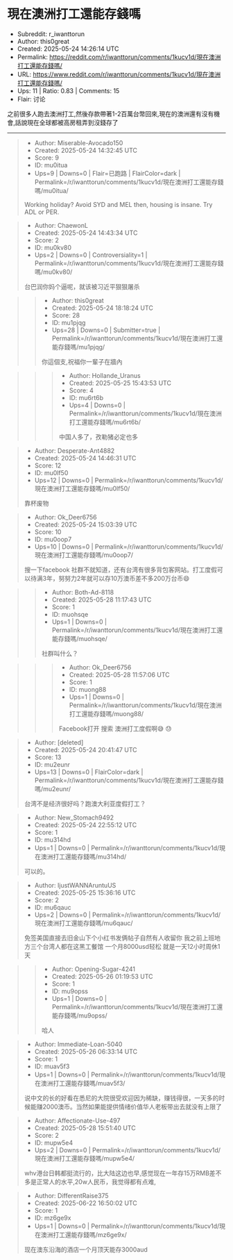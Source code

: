 # 現在澳洲打工還能存錢嗎

- Subreddit: r_iwanttorun
- Author: this0great
- Created: 2025-05-24 14:26:14 UTC
- Permalink: https://reddit.com/r/iwanttorun/comments/1kucv1d/現在澳洲打工還能存錢嗎/
- URL: https://www.reddit.com/r/iwanttorun/comments/1kucv1d/現在澳洲打工還能存錢嗎/
- Ups: 11 | Ratio: 0.83 | Comments: 15
- Flair: 讨论


之前很多人跑去澳洲打工,然後存款帶著1-2百萬台幣回來,現在的澳洲還有沒有機會,話說現在全球都被高房租弄到沒錢存了


---

> - Author: Miserable-Avocado150
> - Created: 2025-05-24 14:32:45 UTC
> - Score: 9
> - ID: mu0itua
> - Ups=9 | Downs=0 | Flair=已跑路 | FlairColor=dark | Permalink=/r/iwanttorun/comments/1kucv1d/現在澳洲打工還能存錢嗎/mu0itua/
>
> Working holiday? Avoid SYD and MEL then, housing is insane. Try ADL or PER.

> - Author: ChaewonL
> - Created: 2025-05-24 14:43:34 UTC
> - Score: 2
> - ID: mu0kv80
> - Ups=2 | Downs=0 | Controversiality=1 | Permalink=/r/iwanttorun/comments/1kucv1d/現在澳洲打工還能存錢嗎/mu0kv80/
>
> 台巴润你妈个逼呢，就该被习近平狠狠屠杀

>> - Author: this0great
>> - Created: 2025-05-24 18:18:24 UTC
>> - Score: 28
>> - ID: mu1pjqg
>> - Ups=28 | Downs=0 | Submitter=true | Permalink=/r/iwanttorun/comments/1kucv1d/現在澳洲打工還能存錢嗎/mu1pjqg/
>>
>> 你這個支,祝福你一輩子在牆內

>>> - Author: Hollande_Uranus
>>> - Created: 2025-05-25 15:43:53 UTC
>>> - Score: 4
>>> - ID: mu6rt6b
>>> - Ups=4 | Downs=0 | Permalink=/r/iwanttorun/comments/1kucv1d/現在澳洲打工還能存錢嗎/mu6rt6b/
>>>
>>> 中国人多了，孜勒猪必定也多

> - Author: Desperate-Ant4882
> - Created: 2025-05-24 14:46:31 UTC
> - Score: 12
> - ID: mu0lf50
> - Ups=12 | Downs=0 | Permalink=/r/iwanttorun/comments/1kucv1d/現在澳洲打工還能存錢嗎/mu0lf50/
>
> 靠杯废物

> - Author: Ok_Deer6756
> - Created: 2025-05-24 15:03:39 UTC
> - Score: 10
> - ID: mu0oop7
> - Ups=10 | Downs=0 | Permalink=/r/iwanttorun/comments/1kucv1d/現在澳洲打工還能存錢嗎/mu0oop7/
>
> 搜一下facebook 社群不就知道，还有台湾有很多背包客网站。打工度假可以待满3年，努努力2年就可以存10万澳币差不多200万台币😄

>> - Author: Both-Ad-8118
>> - Created: 2025-05-28 11:17:43 UTC
>> - Score: 1
>> - ID: muohsqe
>> - Ups=1 | Downs=0 | Permalink=/r/iwanttorun/comments/1kucv1d/現在澳洲打工還能存錢嗎/muohsqe/
>>
>> 社群叫什么？

>>> - Author: Ok_Deer6756
>>> - Created: 2025-05-28 11:57:06 UTC
>>> - Score: 1
>>> - ID: muong88
>>> - Ups=1 | Downs=0 | Permalink=/r/iwanttorun/comments/1kucv1d/現在澳洲打工還能存錢嗎/muong88/
>>>
>>> Facebook打开 搜索 澳洲打工度假啊😅 😓

> - Author: [deleted]
> - Created: 2025-05-24 20:41:47 UTC
> - Score: 13
> - ID: mu2eunr
> - Ups=13 | Downs=0 | FlairColor=dark | Permalink=/r/iwanttorun/comments/1kucv1d/現在澳洲打工還能存錢嗎/mu2eunr/
>
> 台湾不是经济很好吗？跑澳大利亚度假打工？

> - Author: New_Stomach9492
> - Created: 2025-05-24 22:55:12 UTC
> - Score: 1
> - ID: mu314hd
> - Ups=1 | Downs=0 | Permalink=/r/iwanttorun/comments/1kucv1d/現在澳洲打工還能存錢嗎/mu314hd/
>
> 可以的。

> - Author: IjustWANNAruntuUS
> - Created: 2025-05-25 15:36:16 UTC
> - Score: 2
> - ID: mu6qauc
> - Ups=2 | Downs=0 | Permalink=/r/iwanttorun/comments/1kucv1d/現在澳洲打工還能存錢嗎/mu6qauc/
>
> 免签美国直接去旧金山下个小红书发俩帖子自然有人收留你 我之前上班地方三个台湾人都在这黑工餐馆 一个月8000usd轻松 就是一天12小时周休1天

>> - Author: Opening-Sugar-4241
>> - Created: 2025-05-26 01:19:53 UTC
>> - Score: 1
>> - ID: mu9opss
>> - Ups=1 | Downs=0 | Permalink=/r/iwanttorun/comments/1kucv1d/現在澳洲打工還能存錢嗎/mu9opss/
>>
>> 哈人

> - Author: Immediate-Loan-5040
> - Created: 2025-05-26 06:33:14 UTC
> - Score: 1
> - ID: muav5f3
> - Ups=1 | Downs=0 | Permalink=/r/iwanttorun/comments/1kucv1d/現在澳洲打工還能存錢嗎/muav5f3/
>
> 说中文的长的好看在悉尼的大院很受欢迎因为稀缺，赚钱得很，一天多的时候能赚2000澳币。当然如果能提供情绪价值华人老板带出去就没有上限了

> - Author: Affectionate-Use-497
> - Created: 2025-05-28 15:51:40 UTC
> - Score: 2
> - ID: mupw5e4
> - Ups=2 | Downs=0 | Permalink=/r/iwanttorun/comments/1kucv1d/現在澳洲打工還能存錢嗎/mupw5e4/
>
> whv港台日韩都挺流行的，比大陆这边也早,感觉现在一年存15万RMB差不多是正常人的水平,20w人民币，我觉得都有点难,

> - Author: DifferentRaise375
> - Created: 2025-06-22 16:50:02 UTC
> - Score: 1
> - ID: mz6ge9x
> - Ups=1 | Downs=0 | Permalink=/r/iwanttorun/comments/1kucv1d/現在澳洲打工還能存錢嗎/mz6ge9x/
>
> 现在澳东沿海的酒店一个月顶天能存3000aud
